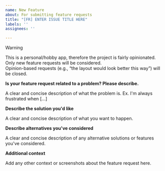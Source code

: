 ```yaml
---
name: New Feature
about: For submitting feature requests
title: "[FR] ENTER ISSUE TITLE HERE"
labels: ''
assignees: ''

---
```


> [!WARNING]
> This is a personal/hobby app, therefore the project is fairly opinionated.  
> Only new feature requests will be considered.  
> Opinion-based requests (e.g., “the layout would look better this way”) will be closed.

**Is your feature request related to a problem? Please describe.**

A clear and concise description of what the problem is. Ex. I'm always frustrated when [...]

**Describe the solution you'd like**

A clear and concise description of what you want to happen.

**Describe alternatives you've considered**

A clear and concise description of any alternative solutions or features you've considered.

**Additional context**

Add any other context or screenshots about the feature request here.
